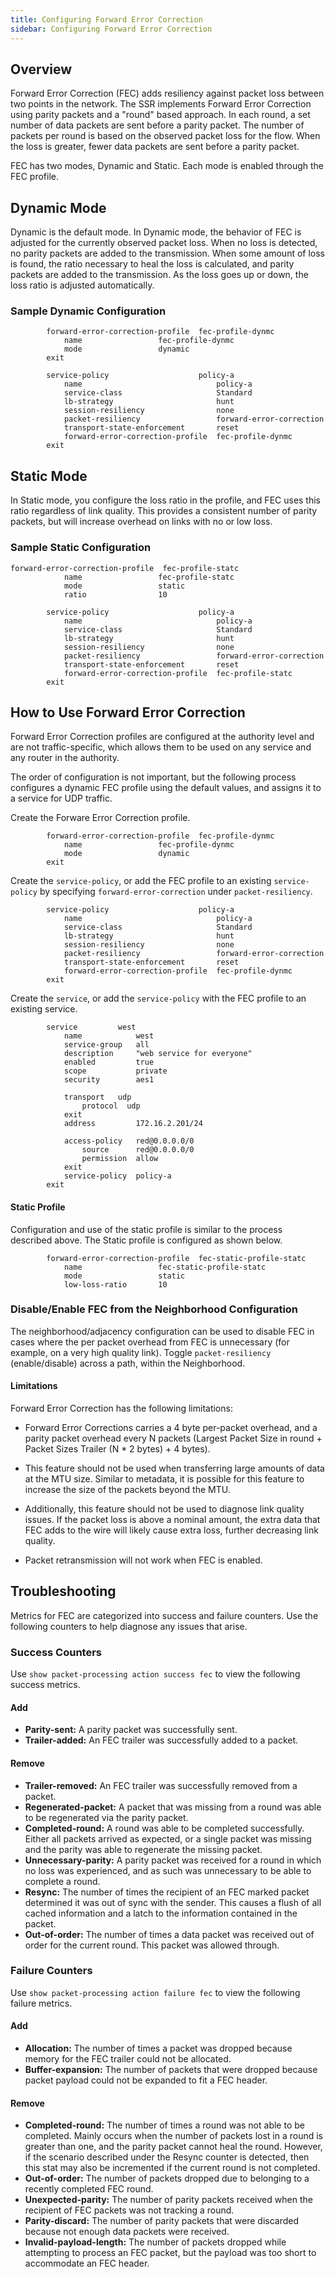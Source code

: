 ```yaml
---
title: Configuring Forward Error Correction
sidebar: Configuring Forward Error Correction
---
```


## Overview

Forward Error Correction (FEC) adds resiliency against packet loss between two points in the network. The SSR implements Forward Error Correction using parity packets and a "round" based approach. In each round, a set number of data packets are sent before a parity packet. The number of packets per round is based on the observed packet loss for the flow. When the loss is greater, fewer data packets are sent before a parity packet.  

FEC has two modes, Dynamic and Static. Each mode is enabled through the FEC profile.

## Dynamic Mode 

Dynamic is the default mode. In Dynamic mode, the behavior of FEC is adjusted for the currently observed packet loss. When no loss is detected, no parity packets are added to the transmission. When some amount of loss is found, the ratio necessary to heal the loss is calculated, and parity packets are added to the transmission. As the loss goes up or down, the loss ratio is adjusted automatically. 

### Sample Dynamic Configuration

```
        forward-error-correction-profile  fec-profile-dynmc
            name                 fec-profile-dynmc
            mode                 dynamic
        exit
```

```
        service-policy                    policy-a
            name                              policy-a
            service-class                     Standard
            lb-strategy                       hunt
            session-resiliency                none
            packet-resiliency                 forward-error-correction
            transport-state-enforcement       reset
            forward-error-correction-profile  fec-profile-dynmc
        exit
```

## Static Mode 

In Static mode, you configure the loss ratio in the profile, and FEC uses this ratio regardless of link quality. This provides a consistent number of parity packets, but will increase overhead on links with no or low loss.

### Sample Static Configuration

```
forward-error-correction-profile  fec-profile-statc
            name                 fec-profile-statc
            mode                 static
            ratio                10
```
```
        service-policy                    policy-a
            name                              policy-a
            service-class                     Standard
            lb-strategy                       hunt
            session-resiliency                none
            packet-resiliency                 forward-error-correction
            transport-state-enforcement       reset
            forward-error-correction-profile  fec-profile-statc
        exit
```
## How to Use Forward Error Correction

Forward Error Correction profiles are configured at the authority level and are not traffic-specific, which allows them to be used on any service and any router in the authority. 

The order of configuration is not important, but the following process configures a dynamic FEC profile using the default values, and assigns it to a service for UDP traffic.

Create the Forware Error Correction profile.
```
        forward-error-correction-profile  fec-profile-dynmc
            name                 fec-profile-dynmc
            mode                 dynamic
        exit
```

Create the `service-policy`, or add the FEC profile to an existing `service-policy` by specifying `forward-error-correction` under `packet-resiliency`.
```
        service-policy                    policy-a
            name                              policy-a
            service-class                     Standard
            lb-strategy                       hunt
            session-resiliency                none
            packet-resiliency                 forward-error-correction
            transport-state-enforcement       reset
            forward-error-correction-profile  fec-profile-dynmc
        exit
```

Create the `service`, or add the `service-policy` with the FEC profile to an existing service.
```
        service         west
            name            west
            service-group   all
            description     "web service for everyone"
            enabled         true
            scope           private
            security        aes1

            transport   udp
                protocol  udp
            exit
            address         172.16.2.201/24

            access-policy   red@0.0.0.0/0
                source      red@0.0.0.0/0
                permission  allow
            exit
            service-policy  policy-a
        exit
```

#### Static Profile

Configuration and use of the static profile is similar to the process described above. The Static profile is configured as shown below. 

```
        forward-error-correction-profile  fec-static-profile-statc
            name                 fec-static-profile-statc
            mode                 static
            low-loss-ratio       10
```

### Disable/Enable FEC from the Neighborhood Configuration

The neighborhood/adjacency configuration can be used to disable FEC in cases where the per packet overhead from FEC is unnecessary (for example, on a very high quality link). Toggle `packet-resiliency` (enable/disable) across a path, within the Neighborhood.

#### Limitations

Forward Error Correction has the following limitations:

- Forward Error Corrections carries a 4 byte per-packet overhead, and a parity packet overhead every N packets (Largest Packet Size in round + Packet Sizes Trailer (N * 2 bytes) + 4 bytes).

- This feature should not be used when transferring large amounts of data at the MTU size. Similar to metadata, it is possible for this feature to increase the size of the packets beyond the MTU.

- Additionally, this feature should not be used to diagnose link quality issues. If the packet loss is above a nominal amount, the extra data that FEC adds to the wire will likely cause extra loss, further decreasing link quality. 

- Packet retransmission will not work when FEC is enabled. 

## Troubleshooting

Metrics for FEC are categorized into success and failure counters. Use the following counters to help diagnose any issues that arise.

### Success Counters

Use `show packet-processing action success fec` to view the following success metrics.

#### Add

- **Parity-sent:**  A parity packet was successfully sent.
- **Trailer-added:** An FEC trailer was successfully added to a packet.

#### Remove

- **Trailer-removed:** An FEC trailer was successfully removed from a packet.
- **Regenerated-packet:** A packet that was missing from a round was able to be regenerated via the parity packet.
- **Completed-round:** A round was able to be completed successfully. Either all packets arrived as expected, or a single packet was missing and the parity was able to regenerate the missing packet.
- **Unnecessary-parity:** A parity packet was received for a round in which no loss was experienced, and as such was unnecessary to be able to complete a round.
- **Resync:** The number of times the recipient of an FEC marked packet determined it was out of sync with the sender. This causes a flush of all cached information and a latch to the information contained in the packet.
- **Out-of-order:** The number of times a data packet was received out of order for the current round. This packet was allowed through.

### Failure Counters

Use `show packet-processing action failure fec` to view the following failure metrics. 

#### Add

- **Allocation:** The number of times a packet was dropped because memory for the FEC trailer could not be allocated.
- **Buffer-expansion:** The number of packets that were dropped because packet payload could not be expanded to fit a FEC header.

#### Remove

- **Completed-round:** The number of times a round was not able to be completed. Mainly occurs when the number of packets lost in a round is greater than one, and the parity packet cannot heal the round. However, if the scenario described under the Resync counter is detected, then this stat may also be incremented if the current round is not completed.
- **Out-of-order:** The number of packets dropped due to belonging to a recently completed FEC round.
- **Unexpected-parity:** The number of parity packets received when the recipient of FEC packets was not tracking a round.
- **Parity-discard:** The number of parity packets that were discarded because not enough data packets were received.  
- **Invalid-payload-length:** The number of packets dropped while attempting to process an FEC packet, but the payload was too short to accommodate an FEC header.
